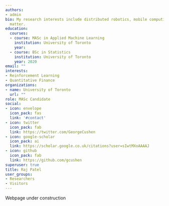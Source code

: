 ```yaml
---
authors:
- admin
bio: My research interests include distributed robotics, mobile computing and programmable
  matter.
education:
  courses:
  - course: MASc in Applied Machine Learning
    institution: University of Toronto
    year: 
  - course: BSc in Statistics
    institution: University of Toronto
    year: 2020
email: ""
interests:
- Reinforcement Learning
- Quantitative Finance
organizations:
- name: University of Toronto
  url: ""
role: MASc Candidate
social:
- icon: envelope
  icon_pack: fas
  link: '#contact'
- icon: twitter
  icon_pack: fab
  link: https://twitter.com/GeorgeCushen
- icon: google-scholar
  icon_pack: ai
  link: https://scholar.google.co.uk/citations?user=sIwtMXoAAAAJ
- icon: github
  icon_pack: fab
  link: https://github.com/gcushen
superuser: true
title: Raj Patel
user_groups:
- Researchers
- Visitors
---
```


Webpage under construction

